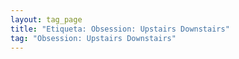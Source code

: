 ```yaml
---
layout: tag_page
title: "Etiqueta: Obsession: Upstairs Downstairs"
tag: "Obsession: Upstairs Downstairs"
---
```


